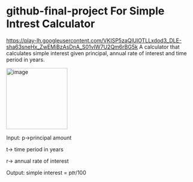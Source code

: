 # github-final-project For Simple Intrest Calculator   
https://play-lh.googleusercontent.com/VKISP5zaQlUlOTLLxdod3_DLE-sha63sneHx_ZwEMiBzAsDnA_S01vIW7U2Qm6rBG5k 
A calculator that calculates simple interest given principal, annual rate of interest and time period in years.

<img width="163" alt="image" src="https://github.com/srijagatla/github-final-project/assets/124895742/9dcf7cc7-09a6-46ed-98b2-134f756c6d98">

Input:
   p->principal amount
   
   t-> time period in years
   
   r-> annual rate of interest

   
Output:
   simple interest = p*t*r/100
